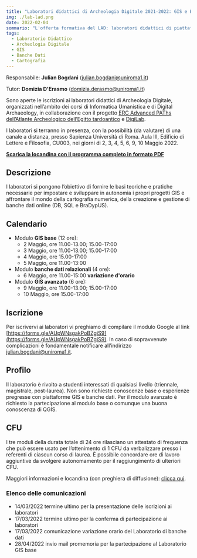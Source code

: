 ```yaml
---
title: "Laboratori didattici di Archeologia Digitale 2021-2022: GIS e Banche Dati"
img: ./lab-lad.png
date: 2022-02-04
sommario: "L'offerta formativa del LAD: laboratori didattici di piattaforme GIS e Banche Dati per l'archeologia per l'anno accademico 2021-2022. Iscrizione, partecipazione, calendario, programma..."
tags:
  - Laboratorio Didattico
  - Archeologia Digitale
  - GIS
  - Banche Dati
  - Cartografia
---
```


Responsabile: **Julian Bogdani** ([julian.bogdani@uniroma1.it](mailto:julian.bogdani@uniroma1.it))

Tutor: **Domizia D'Erasmo** ([domizia.derasmo@uniroma1.it](mailto:domizia.derasmo@uniroma1.it))

Sono aperte le iscrizioni ai laboratori didattici di Archeologia Digitale, organizzati nell’ambito dei corsi di Informatica Umanistica e di Digital Archaeology, in collaborazione con il progetto [ERC Advanced PAThs dell’Atlante Archeologico dell’Egitto tardoantico](https://atlas.paths-erc.eu/) e [DigiLab](https://digilab.uniroma1.it/).

I laboratori si terranno in presenza, con la possibilità (da valutare) di una canale a distanza, presso Sapienza Università di Roma. Aula III, Edificio di Lettere e Filosofia, CU003, nei giorni di 2, 3, 4, 5, 6, 9, 10 Maggio 2022.

[**Scarica la locandina con il programma completo in formato PDF**](../../didattica/laboratorio-gis-db/lab-gis-2021-2022.pdf)

## Descrizione

I laboratori si pongono l’obiettivo di fornire le basi teoriche e pratiche necessarie per impostare e sviluppare in autonomia i propri progetti GIS e affrontare il mondo della cartografia numerica, della creazione e gestione di banche dati online (DB, SQL e BraDypUS).

## Calendario

- Modulo **GIS base** (12 ore):
  - 2 Maggio, ore 11.00-13.00; 15.00-17:00
  - 3 Maggio, ore 11.00-13.00; 15.00-17:00
  - 4 Maggio, ore 15.00-17:00
  - 5 Maggio, ore 11.00-13:00
- Modulo **banche dati relazionali** (4 ore):
  - 6 Maggio, ore 11.00-15:00 **variazione d'orario**
- Modulo **GIS avanzato** (6 ore):
  - 9 Maggio, ore 11.00-13.00; 15.00-17:00
  - 10 Maggio, ore 15.00-17:00

## Iscrizione

Per iscrivervi ai laboratori vi preghiamo di compilare il modulo Google al link [https://forms.gle/AUpWNsgakPoBZgiS9](https://forms.gle/AUpWNsgakPoBZgiS9). In caso di sopravvenute complicazioni è fondamentale notificare all’indirizzo [julian.bogdani@uniroma1.it](mailto:julian.bogdani@uniroma1.it).

## Profilo

Il laboratorio è rivolto a studenti interessati di qualsiasi livello (triennale, magistrale, post-laurea). Non sono richieste conoscenze base o esperienze pregresse con piattaforme GIS e banche dati. Per il modulo avanzato è richiesto la partecipazione al modulo base o comunque una buona conoscenza di QGIS.

## CFU

I tre moduli della durata totale di 24 ore rilasciano un attestato di frequenza che può essere usato per l’ottenimento di 1 CFU da verbalizzare presso i referenti di ciascun corso di laurea. È possibile concordare ore di lavoro aggiuntive da svolgere autonomamento per il raggiungimento di ulteriori CFU.

Maggiori informazioni e locandina (con preghiera di diffusione): [clicca qui](./LAD-GIS-DB-2021-2022.pdf).

### Elenco delle comunicazioni

- 14/03/2022 termine ultimo per la presentazione delle iscrizioni ai laboratori
- 17/03/2022 termine ultimo per la conferma di partecipazione ai laboratori
- 17/03/2022 comunicazione variazione orario del Laboratorio di banche dati 
- 28/04/2022 invio mail promemoria per la partecipazione al Laboratorio GIS base
